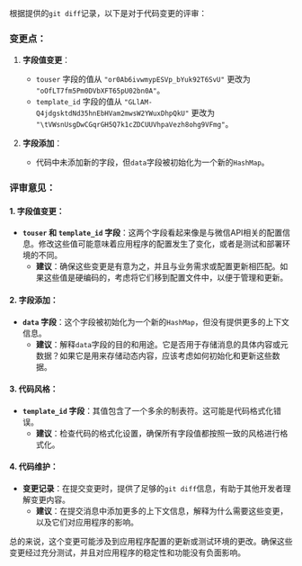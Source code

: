 根据提供的`git diff`记录，以下是对于代码变更的评审：

### 变更点：
1. **字段值变更**：
   - `touser` 字段的值从 `"or0Ab6ivwmypESVp_bYuk92T6SvU"` 更改为 `"oOfLT7fm5Pm0DVbXFT65pU02bn0A"`。
   - `template_id` 字段的值从 `"GLlAM-Q4jdgsktdNd35hnEbHVam2mwsW2YWuxDhpQkU"` 更改为 `"\tVWsnUsgDwCGqrGH5Q7k1cZDCUUVhpaVezh8ohg9VFmg"`。

2. **字段添加**：
   - 代码中未添加新的字段，但`data`字段被初始化为一个新的`HashMap`。

### 评审意见：

#### 1. 字段值变更：
- **`touser` 和 `template_id` 字段**：这两个字段看起来像是与微信API相关的配置信息。修改这些值可能意味着应用程序的配置发生了变化，或者是测试和部署环境的不同。
  - **建议**：确保这些变更是有意为之，并且与业务需求或配置更新相匹配。如果这些值是硬编码的，考虑将它们移到配置文件中，以便于管理和更新。

#### 2. 字段添加：
- **`data` 字段**：这个字段被初始化为一个新的`HashMap`，但没有提供更多的上下文信息。
  - **建议**：解释`data`字段的目的和用途。它是否用于存储消息的具体内容或元数据？如果它是用来存储动态内容，应该考虑如何初始化和更新这些数据。

#### 3. 代码风格：
- **`template_id` 字段**：其值包含了一个多余的制表符。这可能是代码格式化错误。
  - **建议**：检查代码的格式化设置，确保所有字段值都按照一致的风格进行格式化。

#### 4. 代码维护：
- **变更记录**：在提交变更时，提供了足够的`git diff`信息，有助于其他开发者理解变更内容。
  - **建议**：在提交消息中添加更多的上下文信息，解释为什么需要这些变更，以及它们对应用程序的影响。

总的来说，这个变更可能涉及到应用程序配置的更新或测试环境的更改。确保这些变更经过充分测试，并且对应用程序的稳定性和功能没有负面影响。